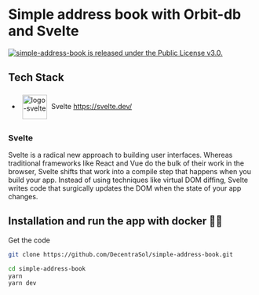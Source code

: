 # Simple address book with Orbit-db and Svelte

<a href="https://github.com/JulienChapron/simple-address-book/main/LICENSE">
 <img src="https://img.shields.io/badge/License-GPLv3-blue.svg" alt="simple-address-book is released under the Public License v3.0." />
</a>



## Tech Stack
*   <img src="https://pbs.twimg.com/profile_images/1121395911849062400/7exmJEg4.png" style="margin:5px;vertical-align:middle" alt="logo-svelte" height="50"/> Svelte <https://svelte.dev/>


### Svelte

Svelte is a radical new approach to building user interfaces. Whereas traditional frameworks like React and Vue do the bulk of their work in the browser, Svelte shifts that work into a compile step that happens when you build your app.
Instead of using techniques like virtual DOM diffing, Svelte writes code that surgically updates the DOM when the state of your app changes.


## Installation and run the app with docker 🚀🚀

Get the code

```bash
git clone https://github.com/DecentraSol/simple-address-book.git
```
```bash
cd simple-address-book 
yarn 
yarn dev
```
